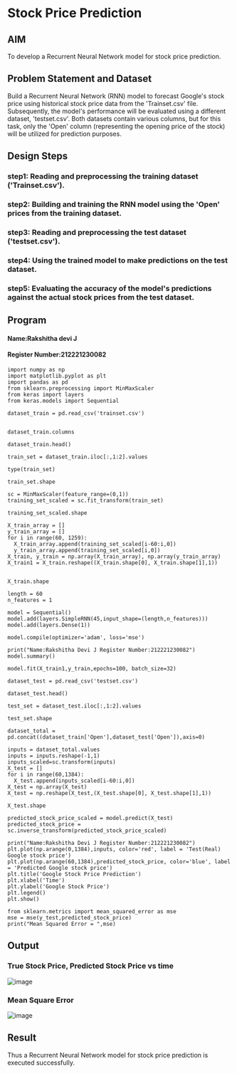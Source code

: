 # Stock Price Prediction

## AIM

To develop a Recurrent Neural Network model for stock price prediction.

## Problem Statement and Dataset
 Build a Recurrent Neural Network (RNN) model to forecast Google's stock price using historical stock price data from the 'Trainset.csv' file. Subsequently, the model's performance will be evaluated using a different dataset, 'testset.csv'. Both datasets contain various columns, but for this task, only the 'Open' column (representing the opening price of the stock) will be utilized for prediction purposes.

## Design Steps

### step1: Reading and preprocessing the training dataset ('Trainset.csv').
### step2: Building and training the RNN model using the 'Open' prices from the training dataset.
### step3: Reading and preprocessing the test dataset ('testset.csv').
### step4: Using the trained model to make predictions on the test dataset.
### step5: Evaluating the accuracy of the model's predictions against the actual stock prices from the test dataset.



## Program
#### Name:Rakshitha devi J
#### Register Number:212221230082
```
import numpy as np
import matplotlib.pyplot as plt
import pandas as pd
from sklearn.preprocessing import MinMaxScaler
from keras import layers
from keras.models import Sequential

dataset_train = pd.read_csv('trainset.csv')


dataset_train.columns

dataset_train.head()

train_set = dataset_train.iloc[:,1:2].values

type(train_set)

train_set.shape

sc = MinMaxScaler(feature_range=(0,1))
training_set_scaled = sc.fit_transform(train_set)

training_set_scaled.shape

X_train_array = []
y_train_array = []
for i in range(60, 1259):
  X_train_array.append(training_set_scaled[i-60:i,0])
  y_train_array.append(training_set_scaled[i,0])
X_train, y_train = np.array(X_train_array), np.array(y_train_array)
X_train1 = X_train.reshape((X_train.shape[0], X_train.shape[1],1))


X_train.shape

length = 60
n_features = 1

model = Sequential()
model.add(layers.SimpleRNN(45,input_shape=(length,n_features)))
model.add(layers.Dense(1))

model.compile(optimizer='adam', loss='mse')

print("Name:Rakshitha Devi J Register Number:212221230082")
model.summary()

model.fit(X_train1,y_train,epochs=100, batch_size=32)

dataset_test = pd.read_csv('testset.csv')

dataset_test.head()

test_set = dataset_test.iloc[:,1:2].values

test_set.shape

dataset_total = pd.concat((dataset_train['Open'],dataset_test['Open']),axis=0)

inputs = dataset_total.values
inputs = inputs.reshape(-1,1)
inputs_scaled=sc.transform(inputs)
X_test = []
for i in range(60,1384):
  X_test.append(inputs_scaled[i-60:i,0])
X_test = np.array(X_test)
X_test = np.reshape(X_test,(X_test.shape[0], X_test.shape[1],1))

X_test.shape

predicted_stock_price_scaled = model.predict(X_test)
predicted_stock_price = sc.inverse_transform(predicted_stock_price_scaled)

print("Name:Rakshitha Devi J Register Number:212221230082")
plt.plot(np.arange(0,1384),inputs, color='red', label = 'Test(Real) Google stock price')
plt.plot(np.arange(60,1384),predicted_stock_price, color='blue', label = 'Predicted Google stock price')
plt.title('Google Stock Price Prediction')
plt.xlabel('Time')
plt.ylabel('Google Stock Price')
plt.legend()
plt.show()

from sklearn.metrics import mean_squared_error as mse
mse = mse(y_test,predicted_stock_price)
print("Mean Squared Error = ",mse)
```

## Output

### True Stock Price, Predicted Stock Price vs time

![image](https://github.com/etjabajasphin/rnn-stock-price-prediction/assets/94165326/cbd2abd7-9c45-4909-8094-2e345fdd45ac)


### Mean Square Error

![image](https://github.com/etjabajasphin/rnn-stock-price-prediction/assets/94165326/7ed916ab-f91a-4eb5-91af-7dbccac5132a)


## Result
Thus a Recurrent Neural Network model for stock price prediction is executed successfully.
